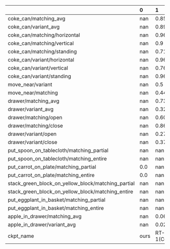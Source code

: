 |                                                    | 0    | 1               | 2         | 3      | 4      | 5         | 6          | 7           | 8       | 9       |
|:---------------------------------------------------|:-----|:----------------|:----------|:-------|:-------|:----------|:-----------|:------------|:--------|:--------|
| coke_can/matching_avg                              | nan  | 0.857           | 0.71      | 0.567  | 0.787  | 0.17      | nan        | 0.027       | 0.163   | 0.727   |
| coke_can/variant_avg                               | nan  | 0.898           | 0.813     | 0.49   | 0.823  | 0.006     | nan        | 0.022       | 0.545   | nan     |
| coke_can/matching/horizontal                       | nan  | 0.96            | 0.86      | 0.82   | 0.74   | 0.21      | nan        | 0.05        | 0.27    | 0.85    |
| coke_can/matching/vertical                         | nan  | 0.9             | 0.79      | 0.33   | 0.74   | 0.21      | nan        | 0.0         | 0.03    | 0.43    |
| coke_can/matching/standing                         | nan  | 0.71            | 0.48      | 0.55   | 0.88   | 0.09      | nan        | 0.03        | 0.19    | 0.9     |
| coke_can/variant/horizontal                        | nan  | 0.969           | 0.92      | 0.569  | 0.822  | 0.005     | nan        | 0.022       | 0.711   | nan     |
| coke_can/variant/vertical                          | nan  | 0.76            | 0.704     | 0.204  | 0.754  | 0.0       | nan        | 0.013       | 0.271   | nan     |
| coke_can/variant/standing                          | nan  | 0.964           | 0.813     | 0.698  | 0.893  | 0.013     | nan        | 0.031       | 0.653   | nan     |
| move_near/variant                                  | nan  | 0.5             | 0.446     | 0.323  | 0.792  | 0.031     | nan        | 0.04        | 0.477   | nan     |
| move_near/matching                                 | nan  | 0.442           | 0.354     | 0.317  | 0.779  | 0.042     | nan        | 0.05        | 0.462   | 0.663   |
| drawer/matching_avg                                | nan  | 0.73            | 0.565     | 0.597  | 0.25   | 0.227     | nan        | 0.139       | 0.356   | 0.268   |
| drawer/variant_avg                                 | nan  | 0.323           | 0.267     | 0.294  | 0.353  | 0.011     | nan        | 0.069       | 0.177   | nan     |
| drawer/matching/open                               | nan  | 0.601           | 0.463     | 0.296  | 0.157  | 0.009     | nan        | 0.0         | 0.194   | 0.287   |
| drawer/matching/close                              | nan  | 0.861           | 0.667     | 0.891  | 0.343  | 0.444     | nan        | 0.278       | 0.518   | 0.25    |
| drawer/variant/open                                | nan  | 0.27            | 0.212     | 0.069  | 0.333  | 0.0       | nan        | 0.005       | 0.158   | nan     |
| drawer/variant/close                               | nan  | 0.376           | 0.323     | 0.519  | 0.372  | 0.021     | nan        | 0.132       | 0.195   | nan     |
| put_spoon_on_tablecloth/matching_partial           | nan  | nan             | nan       | 0.167  | nan    | 0.347     | 0.778      | nan         | 0.041   | 0.375   |
| put_spoon_on_tablecloth/matching_entire            | nan  | nan             | nan       | 0.0    | nan    | 0.125     | 0.472      | nan         | 0.0     | 0.208   |
| put_carrot_on_plate/matching_partial               | 0.0  | nan             | nan       | 0.208  | nan    | 0.528     | 0.278      | nan         | 0.333   | 0.333   |
| put_carrot_on_plate/matching_entire                | 0.0  | nan             | nan       | 0.042  | nan    | 0.083     | 0.097      | nan         | 0.0     | 0.25    |
| stack_green_block_on_yellow_block/matching_partial | nan  | nan             | nan       | 0.083  | nan    | 0.319     | 0.403      | nan         | 0.125   | 0.083   |
| stack_green_block_on_yellow_block/matching_entire  | nan  | nan             | nan       | 0.0    | nan    | 0.0       | 0.042      | nan         | 0.0     | 0.083   |
| put_eggplant_in_basket/matching_partial            | nan  | nan             | nan       | 0.0    | nan    | 0.667     | 0.875      | nan         | 0.083   | 0.0     |
| put_eggplant_in_basket/matching_entire             | nan  | nan             | nan       | 0.0    | nan    | 0.431     | 0.569      | nan         | 0.041   | 0.0     |
| apple_in_drawer/matching_avg                       | nan  | 0.065           | 0.13      | 0.213  | 0.037  | 0.0       | 0.0        | 0.0         | nan     | 0.361   |
| apple_in_drawer/variant_avg                        | nan  | 0.026           | 0.021     | 0.101  | 0.206  | 0.0       | 0.0        | 0.0         | nan     | nan     |
| ckpt_name                                          | ours | RT-1(Converged) | RT-1(15%) | RT-1-X | RT-2-X | Octo-Base | Octo-Small | RT-1(begin) | OpenVLA | RoboVLM |